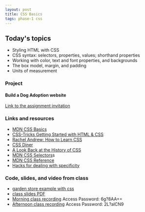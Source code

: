 ```yaml
---
layout: post
title: CSS Basics
tags: phase-1 css
---
```


## Today's topics

- Styling HTML with CSS
- CSS syntax: selectors, properties, values; shorthand properties
- Working with color, text and font properties, and backgrounds
- The box model, margin, and padding
- Units of measurement

### Project
#### Build a Dog Adoption website

[Link to the assignment invitation](https://classroom.github.com/a/N-Puj6WS)

### Links and resources

- [MDN CSS Basics](https://developer.mozilla.org/en-US/docs/Learn/Getting_started_with_the_web/CSS_basics)
- [CSS-Tricks Getting Started with HTML & CSS](https://css-tricks.com/guides/beginner/)
- [Rachel Andrew: How to Learn CSS](https://www.smashingmagazine.com/2019/01/how-to-learn-css/)
- [CSS Diner](https://flukeout.github.io/)
- [A Look Back at the History of CSS](https://css-tricks.com/look-back-history-css/)
- [MDN CSS Selectors](https://developer.mozilla.org/en-US/docs/Web/CSS/CSS_Selectors)s
- [MDN CSS Reference](https://developer.mozilla.org/en-US/docs/Web/CSS/Reference)
- [Hacks for dealing with specificity](https://csswizardry.com/2014/07/hacks-for-dealing-with-specificity/)

### Code, slides, and video from class

- [garden store example with css](https://github.com/momentum-team-1/examples/tree/master/garden-store-css)
- [class slides PDF](../slide-decks/css-basics.pdf)
- [Morning class recording](https://zoom.us/rec/share/tM5THayo3ztJbNLW-WbiAK08RNj0X6a8hnIe_KVeyxuvASigNhx5tF3vV7dpoUx3) Access Password: 6g?8AA+=
- [Afternoon class recording](https://zoom.us/rec/share/ypMlDvLXrEFIWZGT-EzzX419B63oX6a81iNPrvMPnxl7fBoId5e7qZyhdqxAhDju?startTime=1587581992000) Access Password: 2L?alCN9
